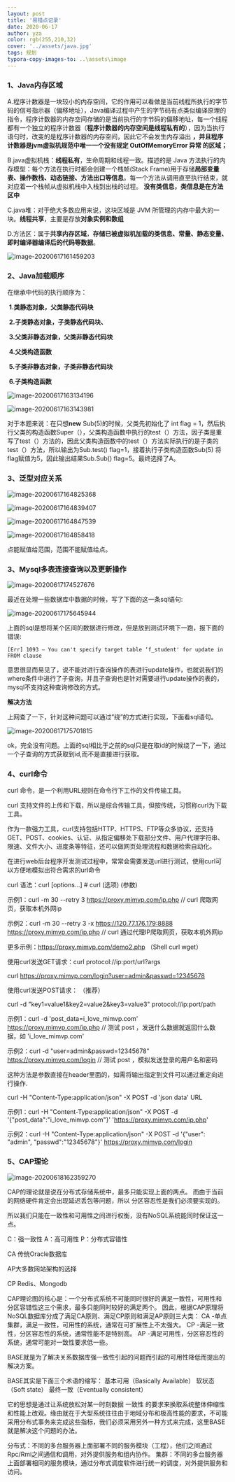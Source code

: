 ```yaml
---
layout: post
title: '易错点记录'
date: 2020-06-17
author: yza
color: rgb(255,210,32)
cover: '../assets/java.jpg'
tags: 规划
typora-copy-images-to: ..\assets\image
---
```


### 1、Java内存区域

 A.程序计数器是一块较小的内存空间，它的作用可以看做是当前线程所执行的字节码的信号指示器（偏移地址），Java编译过程中产生的字节码有点类似编译原理的指令，程序计数器的内存空间存储的是当前执行的字节码的偏移地址，每一个线程都有一个独立的程序计数器（**程序计数器的内存空间是线程私有的**），因为当执行语句时，改变的是程序计数器的内存空间，因此它不会发生内存溢出 **，并且程序计数器是jvm虚拟机规范中唯一一个没有规定 OutOfMemoryError 异常 的区域；** 

  B.java虚拟机栈：**线程私有**，生命周期和线程一致。描述的是 Java 方法执行的内存模型：每个方法在执行时都会创建一个栈帧(Stack Frame)用于存储**局部变量表、操作数栈、动态链接、方法出口等信息**。每一个方法从调用直至执行结束，就对应着一个栈帧从虚拟机栈中入栈到出栈的过程。 **没有类信息，类信息是在方法区中**

  C.java堆：对于绝大多数应用来说，这块区域是 JVM 所管理的内存中最大的一块。**线程共享**，主要是存放**对象实例和数组**

  D.方法区：属于**共享内存区域**，**存储已被虚拟机加载的类信息、常量、静态变量、即时编译器编译后的代码等数据**。

![image-20200617161459203]({{site.baseurl}}/assets/image/image-20200617161459203.png)

### 2、Java加载顺序

在继承中代码的执行顺序为：

​						  **1.类静态对象，父类静态代码块** 

​                          **2.子类静态对象，子类静态代码块、**

​                          **3.父类非静态对象，父类非静态代码块**

​                          **4.父类构造函数** 

​                          **5.子类非静态对象，子类非静态代码块**

​                          **6.子类构造函数**

![image-20200617163134196]({{site.baseurl}}/assets/image/image-20200617163134196.png)

![image-20200617163143981]({{site.baseurl}}/assets/image/image-20200617163143981.png)

对于本题来说：在只想**new** Sub(5)的时候，父类先初始化了 int flag = 1，然后执行父类的构造函数Super（），父类构造函数中执行的test（）方法，因子类是重写了test（）方法的，因此父类构造函数中的test（）方法实际执行的是子类的test（）方法，所以输出为Sub.test() flag=1，接着执行子类构造函数Sub(5) 将flag赋值为5，因此输出结果Sub.Sub() flag=5。最终选择了A。

### 3、泛型对应关系

![image-20200617164825368]({{site.baseurl}}/assets/image/image-20200617164825368.png)

![image-20200617164839407]({{site.baseurl}}/assets/image/image-20200617164839407.png)

![image-20200617164847539]({{site.baseurl}}/assets/image/image-20200617164847539.png)

![image-20200617164858418]({{site.baseurl}}/assets/image/image-20200617164858418.png)

点能赋值给范围，范围不能赋值给点。

### 3、Mysql多表连接查询以及更新操作

![image-20200617174527676]({{site.baseurl}}/assets/image/image-20200617174527676.png)

最近在处理一些数据库中数据的时候，写了下面的这一条sql语句:

![image-20200617175645944]({{site.baseurl}}/assets/image/image-20200617175645944.png)

上面的sql是想将某个区间的数据进行修改，但是放到测试环境下一跑，报下面的错误:

```
[Err] 1093 – You can't specify target table ‘f_student' for update in FROM clause
```

意思很显而易见了，说不能对进行查询操作的表进行update操作，也就说我们的where条件中进行了子查询，并且子查询也是针对需要进行update操作的表的，mysql不支持这种查询修改的方式。

**解决方法**

上网查了一下，针对这种问题可以通过”绕”的方式进行实现，下面看sql语句。

![image-20200617175701815]({{site.baseurl}}/assets/image/image-20200617175701815.png)

ok，完全没有问题。上面的sql相比于之前的sql只是在取id的时候绕了一下，通过一个子查询的方式获取到id,而不是直接进行获取。

### 4、curl命令

curl 命令，是一个利用URL规则在命令行下工作的文件传输工具。

curl 支持文件的上传和下载，所以是综合传输工具，但按传统，习惯称curl为下载工具。

作为一款强力工具，curl支持包括HTTP、HTTPS、FTP等众多协议，还支持 GET、POST、cookies、认证、从指定偏移处下载部分文件、用户代理字符串、限速、文件大小、进度条等特征，还可以做网页处理流程和数据检索自动化。

 

在进行web后台程序开发测试过程中，常常会需要发送url进行测试，使用curl可以方便地模拟出符合需求的url命令

 

curl 语法：curl [options...] <url>          # curl (选项) (参数)

示例1：curl -m 30 --retry 3 https://proxy.mimvp.com/ip.php          // curl 爬取网页，获取本机外网ip

示例2：curl -m 30 --retry 3 -x https://120.77.176.179:8888 https://proxy.mimvp.com/ip.php          // curl 通过代理IP爬取网页，获取本机外网ip

更多示例：https://proxy.mimvp.com/demo2.php   （Shell curl wget）

 

使用curl发送GET请求：curl protocol://ip:port/url?args

curl https://proxy.mimvp.com/login?user=admin&passwd=12345678  

 

使用curl发送POST请求： （推荐）

curl -d "key1=value1&key2=value2&key3=value3" protocol://ip:port/path

示例1：curl -d 'post_data=i_love_mimvp.com' https://proxy.mimvp.com/ip.php        // 测试 post ，发送什么数据就返回什么数据，如 'i_love_mimvp.com'

示例2：curl -d "user=admin&passwd=12345678" https://proxy.mimvp.com/login    // 测试 post ，模拟发送登录的用户名和密码

 

这种方法是参数直接在header里面的，如需将输出指定到文件可以通过重定向进行操作.

curl -H "Content-Type:application/json" -X POST -d 'json data' URL

示例1：curl -H "Content-Type:application/json" -X POST -d '{"post_data":"i_love_mimvp.com"}' 'https://proxy.mimvp.com/ip.php'

示例2：curl -H "Content-Type:application/json" -X POST -d '{"user": "admin", "passwd":"12345678"}' https://proxy.mimvp.com/login  

### 5、CAP理论

![image-20200618162359270]({{site.baseurl}}/assets/image/image-20200618162359270.png)

CAP的理论就是说在分布式存储系统中，最多只能实现上面的两点。
而由于当前的网络硬件肯定会出现延迟丢包等问题，所以
分区容忍性是我们必须要实现的。

所以我们只能在一致性和可用性之间进行权衡，没有NoSQL系统能同时保证这一点。

C：强一致性  A：高可用性   P：分布式容错性


CA 传统Oracle数据库

AP大多数网站架构的选择

CP Redis、Mongodb



CAP理论图的核心是：一个分布式系统不可能同时很好的满足一致性，可用性和分区容错性这三个需求，最多只能同时较好的满足两个。
因此，根据CAP原理将NoSQL数据库分成了满足CA原则、满足CP原则和满足AP原则三大类：
CA
-单点集群，满足一致性，可用性的系统，通常在可扩展性上不太强大。
CP
-满足一致性，分区容忍性的系统，通常性能不是特别高。
AP
-满足可用性，分区容忍性的系统，通常可能对一致性要求低一些。



BASE就是为了解决关系数据库强一致性引起的问题而引起的可用性降低而提出的解决方案。

BASE其实是下面三个术语的缩写：
基本可用（Basically Available）
软状态（Soft state）
最终一致（Eventually consistent）

它的思想是通过让系统放松对某一时刻数据
一致性
的要求来换取系统整体伸缩性和性能上改观。缘由就在于大型系统往往由于地域分布和极高性能的要求，不可能采用分布式事务来完成这些指标，我们必须采用另外一种方式来完成，这里BASE就是解决这个问题的办法。

分布式：不同的多台服务器上面部署不同的服务模块（工程），他们之间通过Rpc/Rmi之间通信和调用，对外提供服务和组内协作。
集群：不同的多台服务器上面部署相同的服务模块，通过分布式调度软件进行统一的调度，对外提供服务和访问。